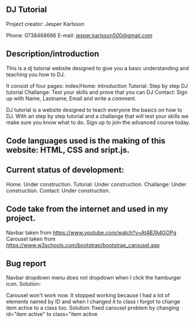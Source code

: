 ## DJ Tutorial

Project creator: Jesper Karlsson

Phone: 0738468666
E-mail: jesper.karlsson500@gmail.com

## Description/introduction

This is a dj tutorial website designed to give you a basic understanding and teaching you how to DJ. 

It consist of four pages:
index/Home: introduction
Tutorial: Step by step DJ tutorial
Challange: Test your skills and prove that you can DJ
Contact: Sign up with Name, Lastname, Email and write a comment.

DJ tutorial is a website designed to teach everyone the basics on how to DJ. 
With an step by step tutorial and a challange that will test your skills we make sure you know what to do.
Sign up to join the advanced course today.

## Code languages used is the making of this website: HTML, CSS and sript.js.

## Current status of development: 
Home. Under construction.
Tutorial: Under construction.
Challange: Under construction.
Contact: Under construction.

## Code take from the internet and used in my project.

Navbar taken from https://www.youtube.com/watch?v=At4B7A4GOPg
Carousel taken from https://www.w3schools.com/bootstrap/bootstrap_carousel.asp

## Bug report
Navbar dropdown menu does not dropdown when I click the hamburger icon.
Solution:

Carousel won't work now. It stopped working because I had a lot of elements 
named by ID and when I changed it to class i forgot to change item active 
to a class too.
Solution: fixed carousel problem by changing id="item active" to class="item active


